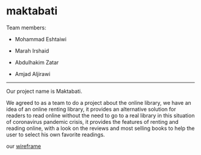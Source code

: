 # maktabati

Team members:

- Mohammad Eshtaiwi

- Marah Irshaid

- Abdulhakim Zatar

- Amjad Aljirawi

---

Our project name is Maktabati.

We agreed to as a team to do a project about the online library, we have an idea of an online renting library, it provides an alternative solution for readers to read online without the need to go to a real library in this situation of coronavirus pandemic crisis, it provides the features of renting and reading online, with a look on the reviews and most selling books to help the user to select his own favorite readings.

our [wireframe](https://miro.com/app/board/o9J_ko26JW0=/)
